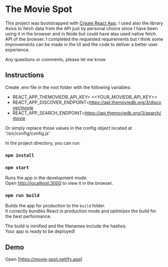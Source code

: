 # The Movie Spot

This project was bootstrapped with [Create React App](https://github.com/facebook/create-react-app).
I used also the library Axios to fetch data from the API just by personal choice since I have been using it in the browser and in Node but could have also used native fetch API of the browser.
I completed the requested requirements but I think some improvements can be made in the UI and the code to deliver a better user experience.

Any questions or comments, please let me know
## Instructions

Create .env file in the root folder with the following variables:
- REACT_APP_THEMOVIEDB_API_KEY= <<YOUR_MOVIEDB_API_KEY>>
- REACT_APP_DISCOVER_ENDPOINT=https://api.themoviedb.org/3/discover/movie
- REACT_APP_SEARCH_ENDPOINT=https://api.themoviedb.org/3/search/movie

Or simply replace those values in the config object located at '/src/config/config.js'

In the project directory, you can run:

### `npm install`
### `npm start`

Runs the app in the development mode.\
Open [http://localhost:3000](http://localhost:3000) to view it in the browser.
### `npm run build`

Builds the app for production to the `build` folder.\
It correctly bundles React in production mode and optimizes the build for the best performance.

The build is minified and the filenames include the hashes.\
Your app is ready to be deployed!

## Demo

Open [https://movie-spot.netlify.app]
